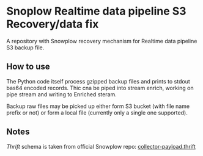 # Snoplow Realtime data pipeline S3 Recovery/data fix
A repository with Snowplow recovery mechanism for Realtime data pipeline S3 backup file.

## How to use
The Python code itself process gzipped backup files and prints to stdout bas64 encoded records. Thic cna be piped into stream enrich, working on pipe stream and writing to Enriched steram.

Backup raw files may be picked up either form S3 bucket (with file name prefix or not) or form a local file (currently only a single one supported).

## Notes
_Thrift_ schema is taken from official Snowplow repo: [collector-payload.thrift](https://github.com/snowplow/snowplow/blob/master/2-collectors/thrift-schemas/collector-payload-1/src/main/thrift/collector-payload.thrift)
